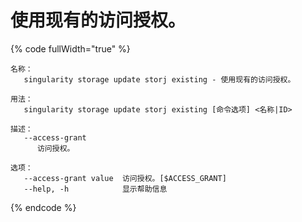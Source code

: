 # 使用现有的访问授权。

{% code fullWidth="true" %}
```
名称：
   singularity storage update storj existing - 使用现有的访问授权。

用法：
   singularity storage update storj existing [命令选项] <名称|ID>

描述：
   --access-grant
      访问授权。

选项：
   --access-grant value  访问授权。[$ACCESS_GRANT]
   --help, -h            显示帮助信息
```
{% endcode %}